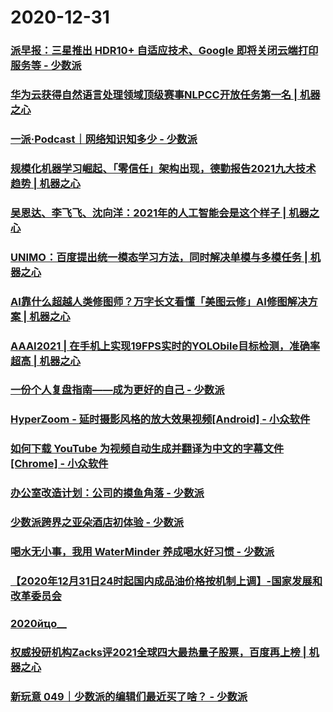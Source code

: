 
# 2020-12-31

### [派早报：三星推出 HDR10+ 自适应技术、Google 即将关闭云端打印服务等 - 少数派](https://sspai.com/post/64316)

### [华为云获得自然语言处理领域顶级赛事NLPCC开放任务第一名 | 机器之心](https://www.jiqizhixin.com/articles/2020-12-31)

### [一派·Podcast｜网络知识知多少 - 少数派](https://sspai.com/post/64317)

### [规模化机器学习崛起、「零信任」架构出现，德勤报告2021九大技术趋势 | 机器之心](https://www.jiqizhixin.com/articles/2020-12-31-6)

### [吴恩达、李飞飞、沈向洋：2021年的人工智能会是这个样子 | 机器之心](https://www.jiqizhixin.com/articles/2020-12-31-5)

### [UNIMO：百度提出统一模态学习方法，同时解决单模与多模任务 | 机器之心](https://www.jiqizhixin.com/articles/2020-12-31-4)

### [AI靠什么超越人类修图师？万字长文看懂「美图云修」AI修图解决方案 | 机器之心](https://www.jiqizhixin.com/articles/2020-12-31-3)

### [AAAI2021 | 在手机上实现19FPS实时的YOLObile目标检测，准确率超高 | 机器之心](https://www.jiqizhixin.com/articles/2020-12-31-2)

### [一份个人复盘指南——成为更好的自己 - 少数派](https://sspai.com/post/64294)

### [HyperZoom - 延时摄影风格的放大效果视频[Android] - 小众软件](https://www.appinn.com/hyperzoom-for-android/)

### [如何下载 YouTube 为视频自动生成并翻译为中文的字幕文件[Chrome] - 小众软件](https://www.appinn.com/download-automatically-generated-chinese-subtitles-from-youtube/)

### [办公室改造计划：公司的摸鱼角落 - 少数派](https://sspai.com/post/64331)

### [少数派跨界之亚朵酒店初体验 - 少数派](https://sspai.com/post/64303)

### [喝水无小事，我用 WaterMinder 养成喝水好习惯 - 少数派](https://sspai.com/post/63828)

### [【2020年12月31日24时起国内成品油价格按机制上调】-国家发展和改革委员会 ](https://www.ndrc.gov.cn/xwdt/xwfb/202012/t20201231_1261478.html)

### [2020йҵо__](http://report.iresearch.cn/report/202012/3714.shtml)

### [权威投研机构Zacks评2021全球四大最热量子股票，百度再上榜 | 机器之心](https://www.jiqizhixin.com/articles/2020-12-31-7)

### [新玩意 049｜少数派的编辑们最近买了啥？ - 少数派](https://sspai.com/post/64333)